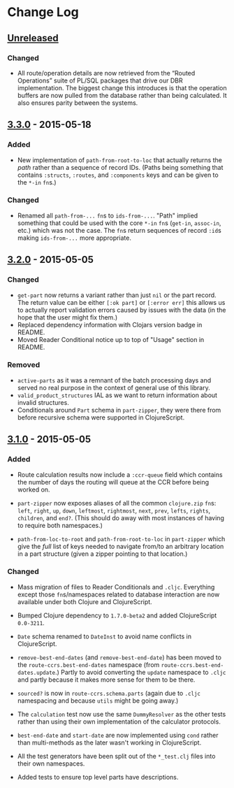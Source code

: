 # Change Log

## [Unreleased][unreleased]

### Changed

* All route/operation details are now retrieved from the “Routed
  Operations” suite of PL/SQL packages that drive our DBR
  implementation. The biggest change this introduces is that the
  operation buffers are now pulled from the database rather than
  being calculated. It also ensures parity between the systems.

## [3.3.0] - 2015-05-18

### Added

* New implementation of `path-from-root-to-loc` that actually returns
  the _path_ rather than a sequence of record IDs. (Paths being
  something that contains `:structs`, `:routes`, and `:components`
  keys and can be given to the `*-in` `fn`s.)

### Changed

* Renamed all `path-from-...` `fn`s to `ids-from-...`. "Path" implied
  something that could be used with the core `*-in` `fn`s (`get-in`,
  `assoc-in`, etc.) which was not the case. The `fn`s return sequences
  of record `:id`s making `ids-from-...` more appropriate.

## [3.2.0] - 2015-05-05

### Changed

* `get-part` now returns a variant rather than just `nil` or the part
  record. The return value can be either `[:ok part]` or `[:error err]`
  this allows us to actually report validation errors caused by issues
  with the data (in the hope that the user might fix them.)
* Replaced dependency information with Clojars version badge in README.
* Moved Reader Conditional notice up to top of "Usage" section in
  README.

### Removed

* `active-parts` as it was a remnant of the batch processing days and
  served no real purpose in the context of general use of this library.
* `valid_product_structures` IAL as we want to return information
  about invalid structures.
* Conditionals around `Part` schema in `part-zipper`, they were there
  from before recursive schema were supported in ClojureScript.

## [3.1.0] - 2015-05-05

### Added

* Route calculation results now include a `:ccr-queue` field which
  contains the number of days the routing will queue at the CCR before
  being worked on.

* `part-zipper` now exposes aliases of all the common `clojure.zip`
  `fn`s: `left`, `right`, `up`, `down`, `leftmost`, `rightmost`, `next`,
  `prev`, `lefts`, `rights`, `children`, and `end?`. (This should do
  away with most instances of having to require both namespaces.)

* `path-from-loc-to-root` and `path-from-root-to-loc` in `part-zipper`
  which give the _full_ list of keys needed to navigate from/to an
  arbitrary location in a part structure (given a zipper pointing to
  that location.)

### Changed

* Mass migration of files to Reader Conditionals and `.cljc`. Everything
  except those `fn`s/namespaces related to database interaction are now
  available under both Clojure and ClojureScript.

* Bumped Clojure dependency to `1.7.0-beta2` and added ClojureScript
  `0.0-3211`.

* `Date` schema renamed to `DateInst` to avoid name conflicts in
  ClojureScript.

* `remove-best-end-dates` (and `remove-best-end-date`) has been moved to
  the `route-ccrs.best-end-dates` namespace (from
  `route-ccrs.best-end-dates.update`.) Partly to avoid converting the
  `update` namespace to `.cljc` and partly because it makes more sense
  for them to be there.

* `sourced?` is now in `route-ccrs.schema.parts` (again due to `.cljc`
  namespacing and because `utils` might be going away.)

* The `calculation` test now use the same `DummyResolver` as the other
  tests rather than using their own implementation of the calculator
  protocols.

* `best-end-date` and `start-date` are now implemented using `cond`
  rather than multi-methods as the later wasn't working in
  ClojureScript.

* All the test generators have been split out of the `*_test.clj` files
  into their own namespaces.

* Added tests to ensure top level parts have descriptions.

[unreleased]: https://github.com/lymingtonprecision/route-ccrs/compare/3.2.0...HEAD
[3.3.0]: https://github.com/lymingtonprecision/route-ccrs/compare/3.2.0...3.3.0
[3.2.0]: https://github.com/lymingtonprecision/route-ccrs/compare/3.1.0...3.2.0
[3.1.0]: https://github.com/lymingtonprecision/route-ccrs/compare/3.0.0...3.1.0
